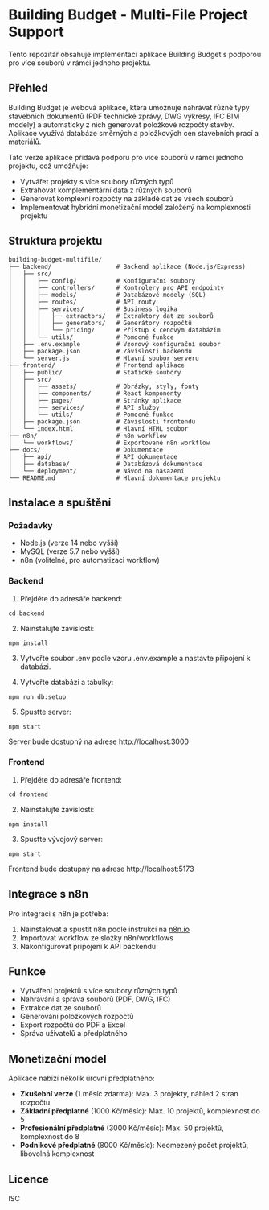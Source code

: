 # Building Budget - Multi-File Project Support

Tento repozitář obsahuje implementaci aplikace Building Budget s podporou pro více souborů v rámci jednoho projektu.

## Přehled

Building Budget je webová aplikace, která umožňuje nahrávat různé typy stavebních dokumentů (PDF technické zprávy, DWG výkresy, IFC BIM modely) a automaticky z nich generovat položkové rozpočty stavby. Aplikace využívá databáze směrných a položkových cen stavebních prací a materiálů.

Tato verze aplikace přidává podporu pro více souborů v rámci jednoho projektu, což umožňuje:
- Vytvářet projekty s více soubory různých typů
- Extrahovat komplementární data z různých souborů
- Generovat komplexní rozpočty na základě dat ze všech souborů
- Implementovat hybridní monetizační model založený na komplexnosti projektu

## Struktura projektu

```
building-budget-multifile/
├── backend/                  # Backend aplikace (Node.js/Express)
│   ├── src/
│   │   ├── config/           # Konfigurační soubory
│   │   ├── controllers/      # Kontrolery pro API endpointy
│   │   ├── models/           # Databázové modely (SQL)
│   │   ├── routes/           # API routy
│   │   ├── services/         # Business logika
│   │   │   ├── extractors/   # Extraktory dat ze souborů
│   │   │   ├── generators/   # Generátory rozpočtů
│   │   │   └── pricing/      # Přístup k cenovým databázím
│   │   └── utils/            # Pomocné funkce
│   ├── .env.example          # Vzorový konfigurační soubor
│   ├── package.json          # Závislosti backendu
│   └── server.js             # Hlavní soubor serveru
├── frontend/                 # Frontend aplikace
│   ├── public/               # Statické soubory
│   ├── src/
│   │   ├── assets/           # Obrázky, styly, fonty
│   │   ├── components/       # React komponenty
│   │   ├── pages/            # Stránky aplikace
│   │   ├── services/         # API služby
│   │   └── utils/            # Pomocné funkce
│   ├── package.json          # Závislosti frontendu
│   └── index.html            # Hlavní HTML soubor
├── n8n/                      # n8n workflow
│   └── workflows/            # Exportované n8n workflow
├── docs/                     # Dokumentace
│   ├── api/                  # API dokumentace
│   ├── database/             # Databázová dokumentace
│   └── deployment/           # Návod na nasazení
└── README.md                 # Hlavní dokumentace projektu
```

## Instalace a spuštění

### Požadavky
- Node.js (verze 14 nebo vyšší)
- MySQL (verze 5.7 nebo vyšší)
- n8n (volitelné, pro automatizaci workflow)

### Backend

1. Přejděte do adresáře backend:
```
cd backend
```

2. Nainstalujte závislosti:
```
npm install
```

3. Vytvořte soubor .env podle vzoru .env.example a nastavte připojení k databázi.

4. Vytvořte databázi a tabulky:
```
npm run db:setup
```

5. Spusťte server:
```
npm start
```

Server bude dostupný na adrese http://localhost:3000

### Frontend

1. Přejděte do adresáře frontend:
```
cd frontend
```

2. Nainstalujte závislosti:
```
npm install
```

3. Spusťte vývojový server:
```
npm start
```

Frontend bude dostupný na adrese http://localhost:5173

## Integrace s n8n

Pro integraci s n8n je potřeba:

1. Nainstalovat a spustit n8n podle instrukcí na [n8n.io](https://n8n.io/)
2. Importovat workflow ze složky n8n/workflows
3. Nakonfigurovat připojení k API backendu

## Funkce

- Vytváření projektů s více soubory různých typů
- Nahrávání a správa souborů (PDF, DWG, IFC)
- Extrakce dat ze souborů
- Generování položkových rozpočtů
- Export rozpočtů do PDF a Excel
- Správa uživatelů a předplatného

## Monetizační model

Aplikace nabízí několik úrovní předplatného:

- **Zkušební verze** (1 měsíc zdarma): Max. 3 projekty, náhled 2 stran rozpočtu
- **Základní předplatné** (1000 Kč/měsíc): Max. 10 projektů, komplexnost do 5
- **Profesionální předplatné** (3000 Kč/měsíc): Max. 50 projektů, komplexnost do 8
- **Podnikové předplatné** (8000 Kč/měsíc): Neomezený počet projektů, libovolná komplexnost

## Licence

ISC
